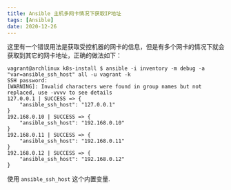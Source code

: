 ```yaml
---
title: Ansible 主机多网卡情况下获取IP地址
tags: [Ansible]
date: 2020-12-26
---
```

这里有一个错误用法是获取受控机器的网卡的信息，但是有多个网卡的情况下就会获取到其它的网卡地址，正确的做法如下：
```shell
vagrant@archlinux k8s-install $ ansible -i inventory -m debug -a "var=ansible_ssh_host" all -u vagrant -k
SSH password:
[WARNING]: Invalid characters were found in group names but not replaced, use -vvvv to see details
127.0.0.1 | SUCCESS => {
    "ansible_ssh_host": "127.0.0.1"
}
192.168.0.10 | SUCCESS => {
    "ansible_ssh_host": "192.168.0.10"
}
192.168.0.11 | SUCCESS => {
    "ansible_ssh_host": "192.168.0.11"
}
192.168.0.12 | SUCCESS => {
    "ansible_ssh_host": "192.168.0.12"
}
```
使用 `ansible_ssh_host` 这个内置变量.
